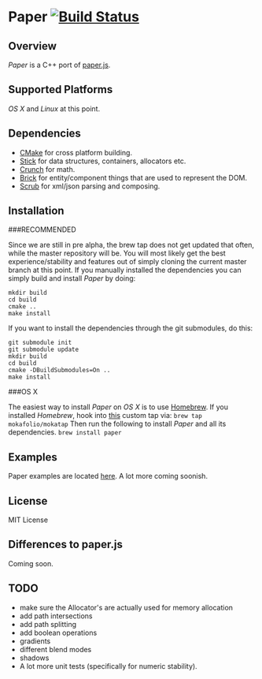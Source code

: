Paper [![Build Status](https://travis-ci.org/mokafolio/Paper.svg?branch=master)](https://travis-ci.org/mokafolio/Paper)
==========

Overview
----------

*Paper* is a C++ port of [paper.js](http://paperjs.org/).

Supported Platforms
----------
*OS X* and *Linux* at this point.

Dependencies
----------

- [CMake](https://cmake.org/) for cross platform building.
- [Stick](https://github.com/mokafolio/Stick) for data structures, containers, allocators etc.
- [Crunch](https://github.com/mokafolio/Crunch) for math.
- [Brick](https://github.com/mokafolio/Brick) for entity/component things that are used to represent the DOM.
- [Scrub](https://github.com/mokafolio/Scrub) for xml/json parsing and composing.


Installation
----------

###RECOMMENDED

Since we are still in pre alpha, the brew tap does not get updated that often, while the master repository will be.
You will most likely get the best experience/stability and features out of simply cloning the current master branch at this point.
If you manually installed the dependencies you can simply build and install *Paper* by doing:

```
mkdir build  
cd build  
cmake ..  
make install
```

If you want to install the dependencies through the git submodules, do this:

```
git submodule init  
git submodule update  
mkdir build  
cd build  
cmake -DBuildSubmodules=On ..  
make install
```


###OS X

The easiest way to install *Paper* on *OS X* is to use [Homebrew](http://brew.sh/).
If you installed *Homebrew*, hook into [this](https://github.com/mokafolio/homebrew-mokatap) custom tap via:
`brew tap mokafolio/mokatap` 
Then run the following to install *Paper* and all its dependencies.
`brew install paper`

Examples
---------
Paper examples are located [here](https://github.com/mokafolio/PaperExamples). A lot more coming soonish.

License
----------
MIT License

Differences to paper.js
----------
Coming soon.

TODO
----------
- make sure the Allocator's are actually used for memory allocation
- add path intersections
- add path splitting
- add boolean operations
- gradients
- different blend modes
- shadows
- A lot more unit tests (specifically for numeric stability).
